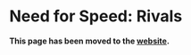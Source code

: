 # Need for Speed: Rivals

**This page has been moved to the [website](https://illusion0001.github.io/patch).**

<!--


[Installation Guide](https://illusion0001.github.io/install-instructions/)

## Framerate Patch (Proof of Concept)

https://www.pcgamingwiki.com/wiki/Need_for_Speed_Rivals#High_frame_rate

~~Needs exe to be recompiled with PC + Deltatime spec.~~

Solved. Game can now be run at any FPS without slow down or speedups, although logics are mostly still borked.

Author: [illusion](https://twitter.com/illusion0002)

In file `eboot.bin`

<details>
<summary>Code 1.04 (Click to Expand)</summary>

```
# GameTime.VariableSimTickTimeEnable
0x494B83 48 B2 01

# GameTime.MaxSimFps
0x5F6906  48 E8 94 0D 91 01 # call
0x1F076A0 41 C7 46 28 00 00 70 42 C4 81 7A 10 46 28 C3 # main // write 60 float32
```

</details>

## Resolution Patch

Author: [illusion](https://twitter.com/illusion0002)

In file `eboot.bin`

<details>
<summary>Code 1.04 (Click to Expand)</summary>

```
# Render.ResolutionScale
0x5CF1CD # float32 (default 1.0f)
```

</details>
